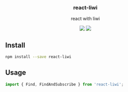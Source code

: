 <h3 align="center">
  react-liwi
</h3>

<p align="center">
  react with liwi
</p>

<p align="center">
  <a href="https://npmjs.org/package/react-liwi"><img src="https://img.shields.io/npm/v/react-liwi.svg?style=flat-square"></a>
  <a href="https://david-dm.org/liwijs/liwi?path=packages/react-liwi"><img src="https://david-dm.org/liwijs/liwi?path=packages/react-liwi.svg?style=flat-square"></a>
</p>

## Install

```bash
npm install --save react-liwi
```

## Usage

```js
import { Find, FindAndSubscribe } from 'react-liwi';
```
